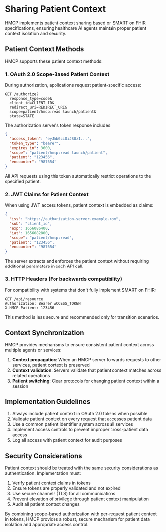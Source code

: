 # Sharing Patient Context

HMCP implements patient context sharing based on SMART on FHIR specifications, ensuring healthcare AI agents maintain proper patient context isolation and security.

## Patient Context Methods

HMCP supports these patient context methods:

### 1. OAuth 2.0 Scope-Based Patient Context

During authorization, applications request patient-specific access:

```
GET /authorize?
  response_type=code&
  client_id=CLIENT_ID&
  redirect_uri=REDIRECT_URI&
  scope=patient/hmcp:read launch/patient&
  state=STATE
```

The authorization server's token response includes:

```json
{
  "access_token": "eyJhbGciOiJSUzI...",
  "token_type": "bearer",
  "expires_in": 3600,
  "scope": "patient/hmcp:read launch/patient",
  "patient": "123456",
  "encounter": "987654"
}
```

All API requests using this token automatically restrict operations to the specified patient.

### 2. JWT Claims for Patient Context

When using JWT access tokens, patient context is embedded as claims:

```json
{
  "iss": "https://authorization-server.example.com",
  "sub": "client_id",
  "exp": 1656086400,
  "iat": 1656082800,
  "scope": "patient/hmcp:read",
  "patient": "123456",
  "encounter": "987654"
}
```

The server extracts and enforces the patient context without requiring additional parameters in each API call.

### 3. HTTP Headers (For backwards compatibility)

For compatibility with systems that don't fully implement SMART on FHIR:

```
GET /api/resource
Authorization: Bearer ACCESS_TOKEN
X-HMCP-Patient: 123456
```

This method is less secure and recommended only for transition scenarios.

## Context Synchronization

HMCP provides mechanisms to ensure consistent patient context across multiple agents or services:

1. **Context propagation**: When an HMCP server forwards requests to other services, patient context is preserved
2. **Context validation**: Servers validate that patient context matches across related operations
3. **Patient switching**: Clear protocols for changing patient context within a session

## Implementation Guidelines

1. Always include patient context in OAuth 2.0 tokens when possible
2. Validate patient context on every request that accesses patient data
3. Use a common patient identifier system across all services
4. Implement access controls to prevent improper cross-patient data access
5. Log all access with patient context for audit purposes

## Security Considerations

Patient context should be treated with the same security considerations as authentication. Implementation must:

1. Verify patient context claims in tokens
2. Ensure tokens are properly validated and not expired
3. Use secure channels (TLS) for all communications
4. Prevent elevation of privilege through patient context manipulation
5. Audit all patient context changes

By combining scope-based authorization with per-request patient context in tokens, HMCP provides a robust, secure mechanism for patient data isolation and appropriate access control.